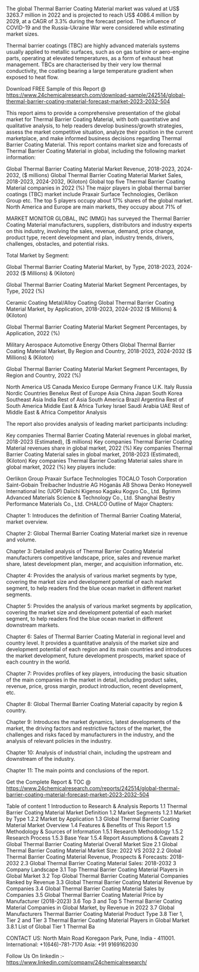 The global Thermal Barrier Coating Material market was valued at US$ 3263.7 million in 2022 and is projected to reach US$ 4086.4 million by 2029, at a CAGR of 3.3% during the forecast period. The influence of COVID-19 and the Russia-Ukraine War were considered while estimating market sizes.

Thermal barrier coatings (TBC) are highly advanced materials systems usually applied to metallic surfaces, such as on gas turbine or aero-engine parts, operating at elevated temperatures, as a form of exhaust heat management. TBCs are characterised by their very low thermal conductivity, the coating bearing a large temperature gradient when exposed to heat flow.

Download FREE Sample of this Report @ https://www.24chemicalresearch.com/download-sample/242514/global-thermal-barrier-coating-material-forecast-market-2023-2032-504

This report aims to provide a comprehensive presentation of the global market for Thermal Barrier Coating Material, with both quantitative and qualitative analysis, to help readers develop business/growth strategies, assess the market competitive situation, analyze their position in the current marketplace, and make informed business decisions regarding Thermal Barrier Coating Material. This report contains market size and forecasts of Thermal Barrier Coating Material in global, including the following market information:

Global Thermal Barrier Coating Material Market Revenue, 2018-2023, 2024-2032, ($ millions)
Global Thermal Barrier Coating Material Market Sales, 2018-2023, 2024-2032, (Kiloton)
Global top five Thermal Barrier Coating Material companies in 2022 (%)
The major players in global thermal barrier coatings (TBC) market include Praxair Surface Technologies, Oerlikon Group etc. The top 5 players occupy about 17% shares of the global market. North America and Europe are main markets, they occupy about 71% of

MARKET MONITOR GLOBAL, INC (MMG) has surveyed the Thermal Barrier Coating Material manufacturers, suppliers, distributors and industry experts on this industry, involving the sales, revenue, demand, price change, product type, recent development and plan, industry trends, drivers, challenges, obstacles, and potential risks.

Total Market by Segment:

Global Thermal Barrier Coating Material Market, by Type, 2018-2023, 2024-2032 ($ Millions) & (Kiloton)

Global Thermal Barrier Coating Material Market Segment Percentages, by Type, 2022 (%)

Ceramic Coating
Metal/Alloy Coating
Global Thermal Barrier Coating Material Market, by Application, 2018-2023, 2024-2032 ($ Millions) & (Kiloton)

Global Thermal Barrier Coating Material Market Segment Percentages, by Application, 2022 (%)

Military
Aerospace
Automotive
Energy
Others
Global Thermal Barrier Coating Material Market, By Region and Country, 2018-2023, 2024-2032 ($ Millions) & (Kiloton)

Global Thermal Barrier Coating Material Market Segment Percentages, By Region and Country, 2022 (%)

North America
US
Canada
Mexico
Europe
Germany
France
U.K.
Italy
Russia
Nordic Countries
Benelux
Rest of Europe
Asia
China
Japan
South Korea
Southeast Asia
India
Rest of Asia
South America
Brazil
Argentina
Rest of South America
Middle East & Africa
Turkey
Israel
Saudi Arabia
UAE
Rest of Middle East & Africa
Competitor Analysis

The report also provides analysis of leading market participants including:

Key companies Thermal Barrier Coating Material revenues in global market, 2018-2023 (Estimated), ($ millions)
Key companies Thermal Barrier Coating Material revenues share in global market, 2022 (%)
Key companies Thermal Barrier Coating Material sales in global market, 2018-2023 (Estimated), (Kiloton)
Key companies Thermal Barrier Coating Material sales share in global market, 2022 (%)
 key players include:

Oerlikon Group
Praxair Surface Technologies
TOCALO
Tosoh Corporation
Saint-Gobain
Treibacher Industrie AG
Höganäs AB
Showa Denko
Honeywell International Inc (UOP)
Daiichi Kigenso Kagaku Kogyo Co., Ltd.
Bgrimm Advanced Materials Science & Technology Co., Ltd.
Shanghai Bestry Performance Materials Co., Ltd.
CHALCO
Outline of Major Chapters:

Chapter 1: Introduces the definition of Thermal Barrier Coating Material, market overview.

Chapter 2: Global Thermal Barrier Coating Material market size in revenue and volume.

Chapter 3: Detailed analysis of Thermal Barrier Coating Material manufacturers competitive landscape, price, sales and revenue market share, latest development plan, merger, and acquisition information, etc.

Chapter 4: Provides the analysis of various market segments by type, covering the market size and development potential of each market segment, to help readers find the blue ocean market in different market segments.

Chapter 5: Provides the analysis of various market segments by application, covering the market size and development potential of each market segment, to help readers find the blue ocean market in different downstream markets.

Chapter 6: Sales of Thermal Barrier Coating Material in regional level and country level. It provides a quantitative analysis of the market size and development potential of each region and its main countries and introduces the market development, future development prospects, market space of each country in the world.

Chapter 7: Provides profiles of key players, introducing the basic situation of the main companies in the market in detail, including product sales, revenue, price, gross margin, product introduction, recent development, etc.

Chapter 8: Global Thermal Barrier Coating Material capacity by region & country.

Chapter 9: Introduces the market dynamics, latest developments of the market, the driving factors and restrictive factors of the market, the challenges and risks faced by manufacturers in the industry, and the analysis of relevant policies in the industry.

Chapter 10: Analysis of industrial chain, including the upstream and downstream of the industry.

Chapter 11: The main points and conclusions of the report.

Get the Complete Report & TOC @ https://www.24chemicalresearch.com/reports/242514/global-thermal-barrier-coating-material-forecast-market-2023-2032-504

Table of content
1 Introduction to Research & Analysis Reports
1.1 Thermal Barrier Coating Material Market Definition
1.2 Market Segments
1.2.1 Market by Type
1.2.2 Market by Application
1.3 Global Thermal Barrier Coating Material Market Overview
1.4 Features & Benefits of This Report
1.5 Methodology & Sources of Information
1.5.1 Research Methodology
1.5.2 Research Process
1.5.3 Base Year
1.5.4 Report Assumptions & Caveats
2 Global Thermal Barrier Coating Material Overall Market Size
2.1 Global Thermal Barrier Coating Material Market Size: 2022 VS 2032
2.2 Global Thermal Barrier Coating Material Revenue, Prospects & Forecasts: 2018-2032
2.3 Global Thermal Barrier Coating Material Sales: 2018-2032
3 Company Landscape
3.1 Top Thermal Barrier Coating Material Players in Global Market
3.2 Top Global Thermal Barrier Coating Material Companies Ranked by Revenue
3.3 Global Thermal Barrier Coating Material Revenue by Companies
3.4 Global Thermal Barrier Coating Material Sales by Companies
3.5 Global Thermal Barrier Coating Material Price by Manufacturer (2018-2023)
3.6 Top 3 and Top 5 Thermal Barrier Coating Material Companies in Global Market, by Revenue in 2022
3.7 Global Manufacturers Thermal Barrier Coating Material Product Type
3.8 Tier 1, Tier 2 and Tier 3 Thermal Barrier Coating Material Players in Global Market
3.8.1 List of Global Tier 1 Thermal Ba

CONTACT US:
North Main Road Koregaon Park, Pune, India - 411001.
International: +1(646)-781-7170
Asia: +91 9169162030

Follow Us On linkedin :- https://www.linkedin.com/company/24chemicalresearch/
